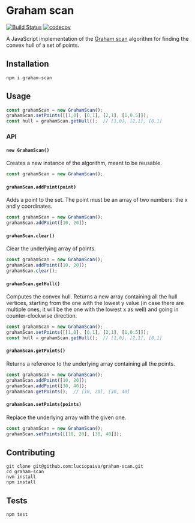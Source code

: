
# Graham scan

[![Build Status](https://travis-ci.com/luciopaiva/graham-scan.svg?branch=master)](https://travis-ci.com/luciopaiva/graham-scan) [![codecov](https://codecov.io/gh/luciopaiva/graham-scan/branch/master/graph/badge.svg)](https://codecov.io/gh/luciopaiva/graham-scan)

A JavaScript implementation of the [Graham scan](https://en.wikipedia.org/wiki/Graham_scan) algorithm for finding the convex hull of a set of points.

## Installation

    npm i graham-scan

## Usage

```javascript
const grahamScan = new GrahamScan();
grahamScan.setPoints([[1,0], [0,1], [2,1], [1,0.5]]);
const hull = grahamScan.getHull();  // [1,0], [2,1], [0,1]
```

### API

#### `new GrahamScan()`

Creates a new instance of the algorithm, meant to be reusable.

```javascript
const grahamScan = new GrahamScan();
```

#### `grahamScan.addPoint(point)`

Adds a point to the set. The point must be an array of two numbers: the x and y coordinates. 

```javascript
const grahamScan = new GrahamScan();
grahamScan.addPoint([10, 20]);
```

#### `grahamScan.clear()`

Clear the underlying array of points.

```javascript
const grahamScan = new GrahamScan();
grahamScan.addPoint([10, 20]);
grahamScan.clear();
```

#### `grahamScan.getHull()`

Computes the convex hull. Returns a new array containing all the hull vertices, starting from the one with the lowest y value (in case there are multiple ones, it will be the one with the lowest x as well) and going in counter-clockwise direction.

```javascript
const grahamScan = new GrahamScan();
grahamScan.setPoints([[1,0], [0,1], [2,1], [1,0.5]]);
const hull = grahamScan.getHull();  // [1,0], [2,1], [0,1]
```

#### `grahamScan.getPoints()`

Returns a reference to the underlying array containing all the points.

```javascript
const grahamScan = new GrahamScan();
grahamScan.addPoint([10, 20]);
grahamScan.addPoint([30, 40]);
grahamScan.getPoints();  // [10, 20], [30, 40]
```

#### `grahamScan.setPoints(points)`

Replace the underlying array with the given one.

```javascript
const grahamScan = new GrahamScan();
grahamScan.setPoints([[10, 20], [30, 40]]);
```

## Contributing

    git clone git@github.com:luciopaiva/graham-scan.git
    cd graham-scan
    nvm install
    npm install

## Tests

    npm test
